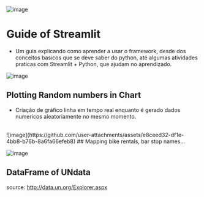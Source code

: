 ![image](https://github.com/user-attachments/assets/e51462ba-8945-4af9-be2a-bd5fa288f7e2)
# Guide of Streamlit
- Um guia explicando como aprender a usar o framework, desde dos conceitos basicos que se deve saber do python, até algumas
atividades praticas com Streamlit + Python, que ajudam no aprendizado.

![image](https://github.com/user-attachments/assets/e3f0f3b3-905c-434b-9318-038002cc88a5)
## Plotting Random numbers in Chart
- Criação de gráfico linha em tempo real enquanto é gerado dados numericos aleatoriamente no mesmo momento.
<br>
![image](https://github.com/user-attachments/assets/e8ceed32-df1e-4bb8-b76b-8a6fa66efeb8)
## Mapping bike rentals, bar stop names...


![image](https://github.com/user-attachments/assets/93ae8ee6-d249-4973-8bc4-d4208953d42a)
## DataFrame of UNdata
source: http://data.un.org/Explorer.aspx
